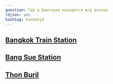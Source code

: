 ```yaml
---
question: Где в Бангкоке находится ж/д вокзал
ldjson: yes
hashtag: bankokjd
---
```


## [Bangkok Train Station](https://maps.app.goo.gl/iP87YbhCQQEv7dKM8)

## [Bang Sue Station](https://maps.app.goo.gl/eVrwUT7BQSXXdTFm9)

## [Thon Buril](https://maps.app.goo.gl/WV33HVvKKFjjL2SDA)